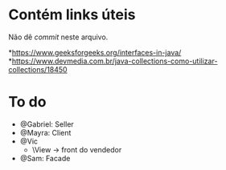 # Contém links úteis

Não dê _commit_ neste arquivo.

*https://www.geeksforgeeks.org/interfaces-in-java/
*https://www.devmedia.com.br/java-collections-como-utilizar-collections/18450


# To do
* @Gabriel: Seller 
* @Mayra: Client
* @Vic 
  * \View -> front do vendedor
* @Sam: Facade